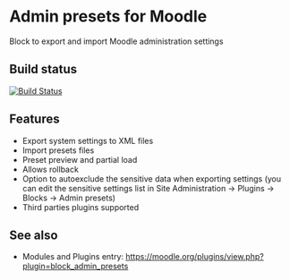 # Admin presets for Moodle

Block to export and import Moodle administration settings

## Build status

[![Build Status](https://travis-ci.org/dmonllao/moodle-block_admin_presets.png)](https://travis-ci.org/dmonllao/moodle-block_admin_presets)

## Features

* Export system settings to XML files
* Import presets files
* Preset preview and partial load
* Allows rollback
* Option to autoexclude the sensitive data when exporting settings (you can edit the sensitive settings list in Site Administration -> Plugins -> Blocks -> Admin presets)
* Third parties plugins supported

## See also
* Modules and Plugins entry: https://moodle.org/plugins/view.php?plugin=block_admin_presets